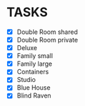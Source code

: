 # TASKS
- [X] Double Room shared
- [X] Double Room private
- [X] Deluxe
- [X] Family small
- [X] Family large
- [X] Containers
- [X] Studio
- [X] Blue House
- [X] Blind Raven